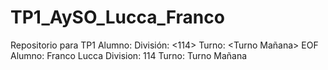 # TP1_AySO_Lucca_Franco
Repositorio para TP1
Alumno: <Franco Lucca>
División: <114>
Turno: <Turno Mañana>
EOF 
Alumno: Franco Lucca
Division: 114
Turno: Turno Mañana
